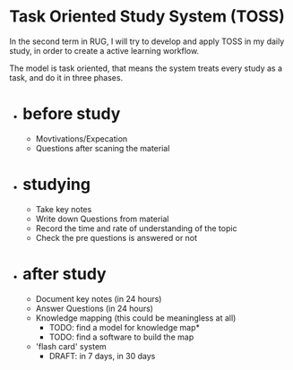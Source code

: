 # Task Oriented Study System (TOSS)
In the second term in RUG, I will try to develop and apply TOSS in my daily study, in order to create a active learning workflow.

The model is task oriented, that means the system treats every study as a task, and do it in three phases. 

-  # before study
    - Movtivations/Expecation
    - Questions after scaning the material
-  # studying
    - Take key notes 
    - Write down Questions from material
    - Record the time and rate of understanding of the topic
    - Check the pre questions is answered or not
-  # after study 
    - Document key notes (in 24 hours)
    - Answer Questions (in 24 hours)
    - Knowledge mapping (this could be meaningless at all)
        - TODO: find a model for knowledge map*
        - TODO: find a software to build the map
    - 'flash card' system 
        - DRAFT: in 7 days, in 30 days
